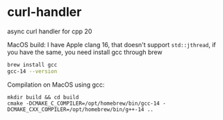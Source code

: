 # curl-handler
async curl handler for cpp 20


MacOS build:
I have Apple clang 16, that doesn't support ```std::jthread```, if you have the same, you need install gcc through brew
```sh
brew install gcc
gcc-14 --version
```

Compilation on MacOS using gcc:
```
mkdir build && cd build
cmake -DCMAKE_C_COMPILER=/opt/homebrew/bin/gcc-14 -DCMAKE_CXX_COMPILER=/opt/homebrew/bin/g++-14 ..
```
